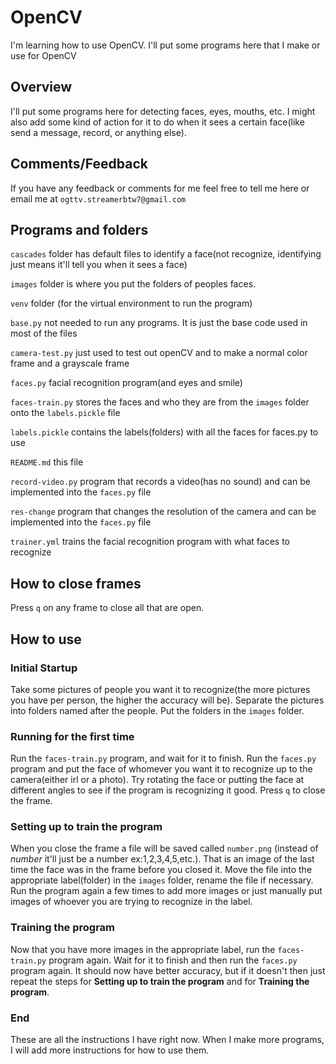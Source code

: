 # OpenCV
I'm learning how to use OpenCV. I'll put some programs here that I make or use for OpenCV
## Overview
I'll put some programs here for detecting faces, eyes, mouths, etc. I might also add some kind of action for it to do when it sees a certain face(like send a message, record, or anything else).
## Comments/Feedback
If you have any feedback or comments for me feel free to tell me here or email me at `ogttv.streamerbtw7@gmail.com`
## Programs and folders
`cascades` folder has default files to identify a face(not recognize, identifying just means it'll tell you when it sees a face)

`images` folder is where you put the folders of peoples faces.

`venv` folder (for the virtual environment to run the program)

`base.py` not needed to run any programs. It is just the base code used in most of the files

`camera-test.py` just used to test out openCV and to make a normal color frame and a grayscale frame

`faces.py` facial recognition program(and eyes and smile)

`faces-train.py` stores the faces and who they are from the `images` folder onto the `labels.pickle` file

`labels.pickle` contains the labels(folders) with all the faces for faces.py to use

`README.md` this file

`record-video.py` program that records a video(has no sound) and can be implemented into the `faces.py` file

`res-change` program that changes the resolution of the camera and can be implemented into the `faces.py` file

`trainer.yml` trains the facial recognition program with what faces to recognize
## How to close frames
Press `q` on any frame to close all that are open.
## How to use
### Initial Startup

Take some pictures of people you want it to recognize(the more pictures you have per person, the higher the accuracy will be). Separate the pictures into folders named after the people. Put the folders in the `images` folder. 

### Running for the first time

Run the `faces-train.py` program, and wait for it to finish. Run the `faces.py` program and put the face of whomever you want it to recognize up to the camera(either irl or a photo). Try rotating the face or putting the face at different angles to see if the program is recognizing it good. Press `q` to close the frame.

### Setting up to train the program

When you close the frame a file will be saved called `number.png` (instead of *number* it'll just be a number ex:1,2,3,4,5,etc.). That is an image of the last time the face was in the frame before you closed it. Move the file into the appropriate label(folder) in the `images` folder, rename the file if necessary. Run the program again a few times to add more images or just manually put images of whoever you are trying to recognize in the label.

### Training the program

Now that you have more images in the appropriate label, run the `faces-train.py` program again. Wait for it to finish and then run the `faces.py` program again. It should now have better accuracy, but if it doesn't then just repeat the steps for **Setting up to train the program** and for **Training the program**.
 
### End

These are all the instructions I have right now. When I make more programs, I will add more instructions for how to use them.
